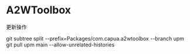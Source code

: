 # A2WToolbox

更新操作

git subtree split --prefix=Packages/com.capua.a2wtoolbox --branch upm  
git pull upm main --allow-unrelated-histories

